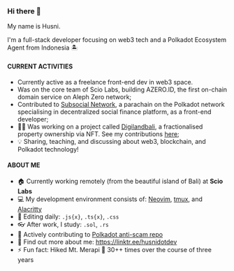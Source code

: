 ### Hi there 👋

My name is Husni.

I'm a full-stack developer focusing on web3 tech and a Polkadot Ecosystem Agent from Indonesia 🏝️


#### CURRENT ACTIVITIES
- Currently active as a freelance front-end dev in web3 space.
- Was on the core team of Scio Labs, building AZERO.ID, the first on-chain domain service on Aleph Zero network;
- Contributed to [Subsocial Network](https://github.com/dappforce), a parachain on the Polkadot network specialising in decentralized social finance platform, as a front-end developer;
- 👨‍💻 Was working on a project called [Digilandbali](https://digilandbali.com/), a fractionalised property ownership via NFT. See my contributions [here](https://github.com/digilandbali/digilandbali-web);
- 💡 Sharing, teaching, and discussing about web3, blockchain, and Polkadot technology!

#### ABOUT ME
- 🏠 Currently working remotely (from the beautiful island of Bali) at **Scio Labs**
- 💻 My development environment consists of: [Neovim](https://neovim.io/), [tmux](https://github.com/tmux/tmux/wiki), and [Alacritty](https://alacritty.org/)
- 🧰 Editing daily: `.js{x}`, `.ts{x}`, `.css`
- 👓 After work, I study: `.sol`, `.rs`
- 💪 Actively contributing to [Polkadot anti-scam repo](https://github.com/polkadot-js/phishing)
- 💬 Find out more about me: https://linktr.ee/husnidotdev
- ⚡ Fun fact: Hiked Mt. Merapi 🌋 30++ times over the course of three years
